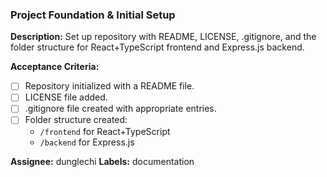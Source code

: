 ### Project Foundation & Initial Setup

**Description:** Set up repository with README, LICENSE, .gitignore, and the folder structure for React+TypeScript frontend and Express.js backend.

**Acceptance Criteria:**
- [ ] Repository initialized with a README file.
- [ ] LICENSE file added.
- [ ] .gitignore file created with appropriate entries.
- [ ] Folder structure created:
    - `/frontend` for React+TypeScript
    - `/backend` for Express.js

**Assignee:** dunglechi
**Labels:** documentation